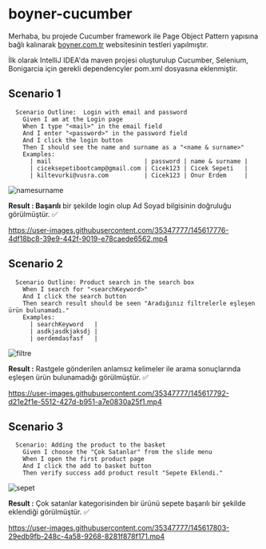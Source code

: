 # boyner-cucumber

Merhaba, bu projede Cucumber framework ile Page Object Pattern yapısına bağlı kalınarak [boyner.com.tr](https://boyner.com.tr) websitesinin testleri yapılmıştır.
 
İlk olarak IntelliJ IDEA'da maven projesi oluşturulup Cucumber, Selenium, Bonigarcia için gerekli dependencyler pom.xml dosyasına eklenmiştir.
 
## Scenario 1
 
 

```cucumber
  Scenario Outline:  Login with email and password
    Given I am at the Login page
    When I type "<mail>" in the email field
    And I enter "<password>" in the password field
    And I click the login button
    Then I should see the name and surname as a "<name & surname>"
    Examples:
      | mail                          | password | name & surname |
      | ciceksepetibootcamp@gmail.com | Cicek123 | Cicek Sepeti   |
      | kiltevurki@vusra.com          | Cicek123 | Onur Erdem     |
``` 

![namesurname](https://user-images.githubusercontent.com/35347777/145619315-efb00dd8-f844-4bae-8326-543546036c87.PNG)


**Result : Başarılı** bir şekilde login olup Ad Soyad bilgisinin doğruluğu görülmüştür. ✅
 
https://user-images.githubusercontent.com/35347777/145617776-4df18bc8-39e9-442f-9019-e78caede6562.mp4
  
  
## Scenario 2 

```cucumber
  Scenario Outline: Product search in the search box
    When I search for "<searchKeyword>"
    And I click the search button
    Then search result should be seen "Aradığınız filtrelerle eşleşen ürün bulunamadı."
    Examples:
      | searchKeyword   |
      | asdkjasdkjaksdj |
      | oerdemdasfasf   |
``` 

![filtre](https://user-images.githubusercontent.com/35347777/145619880-bfdce7fa-55cc-4c27-9ebd-72e0adcc041a.PNG)

**Result :** Rastgele gönderilen anlamsız kelimeler ile arama sonuçlarında eşleşen ürün bulunamadığı görülmüştür. ✅

https://user-images.githubusercontent.com/35347777/145617792-d21e2f1e-5512-427d-b951-a7e0830a25f1.mp4


## Scenario 3

```cucumber
  Scenario: Adding the product to the basket
    Given I choose the "Çok Satanlar" from the slide menu
    When I open the first product page
    And I click the add to basket button
    Then verify success add product result "Sepete Eklendi."
```

![sepet](https://user-images.githubusercontent.com/35347777/145620273-f1f94323-43f8-4780-8aa2-6ba98c0658b1.PNG)

**Result :** Çok satanlar kategorisinden bir ürünü sepete başarılı bir şekilde eklendiği görülmüştür. ✅

https://user-images.githubusercontent.com/35347777/145617803-29edb9fb-248c-4a58-9268-8281f878f171.mp4
 
